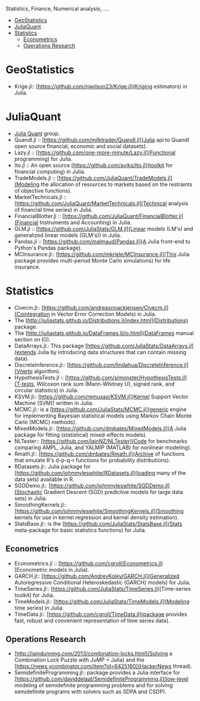 Statistics, Finance, Numerical analysis, ....

* [GeoStatistics](#geostatistics)
* [JuliaQuant](#julia-quant)
* [Statistics](#statistics)
    * [Econometrics](#econometrics) 
    * [Operations Research](#Operations-Research)


# GeoStatistics 
* Krige.jl:: [https://github.com/njwilson23/Krige.jl](Kriging estimators) in Julia.

# JuliaQuant
* [Julia Quant](https://github.com/JuliaQuant) group.
* Quandl.jl :: [https://github.com/milktrader/Quandl.jl](Julia api to Quandl open source financial, economic and social datasets).
* Lazy.jl :: [https://github.com/one-more-minute/Lazy.jl](Functional programming) for Julia.
* Ito.jl :: An open source [https://github.com/aviks/Ito.jl](toolkit for financial computing) in Julia.
* TradeModels.jl :: [https://github.com/JuliaQuant/TradeModels.jl](Modeling the allocation of resources to markets based on the restraints of objective functions).
* MarketTechnicals.jl :: [https://github.com/JuliaQuant/MarketTechnicals.jl](Technical analysis of financial time series) in Julia.
* FinancialBlotter.jl :: [https://github.com/JuliaQuant/FinancialBlotter.jl](Financial Instruments and Accounting) in Julia.
* GLM.jl :: [https://github.com/JuliaStats/GLM.jl](Linear models (LM's) and generalized linear models (GLM's)) in Julia.
* Pandas.jl :: [https://github.com/malmaud/Pandas.jl](A Julia front-end to Python's Pandas package).
* MCInsurance.jl:: [https://github.com/mkriele/MCInsurance.jl](This Julia package provides multi-period Monte Carlo simulations) for life insurance.

# Statistics
* Civecm.jl:: [https://github.com/andreasnoackjensen/Civecm.jl](Cointegration in Vector Error Correction Models) in Julia.
* The [http://juliastats.github.io/Distributions.jl/index.html](Distributions) package.
* The [http://juliastats.github.io/DataFrames.jl/io.html](DataFrames manual section on IO).
* DataArrays.jl:: This package [https://github.com/JuliaStats/DataArrays.jl](extends Julia by introducing data structures that can contain missing data).
* DiscreteInference.jl:: [https://github.com/lindahua/DiscreteInference.jl](Viterbi algorithm).
* HypothesisTests.jl :: [https://github.com/simonster/HypothesisTests.jl](T-tests, Wilcoxon rank sum (Mann-Whitney U), signed rank, and circular statistics) in Julia.
* KSVM.jl:: [https://github.com/remusao/KSVM.jl](Kernel Support Vector Machine (SVM)) written in Julia.
* MCMC.jl:: is a [https://github.com/JuliaStats/MCMC.jl](generic engine for implementing Bayesian statistical models using Markov Chain Monte Carlo (MCMC) methods). 
* MixedModels.jl:: [https://github.com/dmbates/MixedModels.jl](A Julia package for fitting (statistical) mixed-effects models).
* NLTester:: [https://github.com/IainNZ/NLTester](Code for benchmarks comparing AMPL, Julia, and YALMIP (MATLAB) for nonlinear modeling).
* Rmath.jl:: [https://github.com/dmbates/Rmath.jl](Archive of functions that emulate R's d-p-q-r functions for probability distributions).
* RDatasets.jl:: Julia package for [https://github.com/johnmyleswhite/RDatasets.jl](loading many of the data sets) available in R.
* SGDDemo.jl:: [https://github.com/johnmyleswhite/SGDDemo.jl](Stochastic Gradient Descent (SGD) predictive models for large data sets) in Julia.
* SmoothingKernels.jl:: [https://github.com/johnmyleswhite/SmoothingKernels.jl](Smoothing kernels for use in kernel regression and kernel density estimation).
* StatsBase.jl:: is the [https://github.com/JuliaStats/StatsBase.jl](Stats meta-package for basic statistics functions) for Julia.


## Econometrics 
* Econometrics.jl :: [https://github.com/cgroll/Econometrics.jl)[Econometric models in Julia).
* GARCH.jl:: [https://github.com/AndreyKolev/GARCH.jl](Generalized Autoregressive Conditional Heteroskedastic (GARCH) models) for Julia.
* TimeSeries.jl:: [https://github.com/JuliaStats/TimeSeries.jl)[Time-series toolkit) for Julia.
* TimeModels.jl:: [https://github.com/JuliaStats/TimeModels.jl](Modeling time series) in Julia.
* TimeData.jl:: [https://github.com/cgroll/TimeData.jl](package provides fast, robust and convenient representation of time series data).


## Operations Research 
* [http://iaindunning.com/2013/combination-locks.html](Solving a Combination Lock Puzzle with JuMP + Julia) and the [https://news.ycombinator.com/item?id=6425160](HackerNews thread).
* SemidefiniteProgramming.jl:: package provides a Julia interface for [https://github.com/daviddelaat/SemidefiniteProgramming.jl](low-level modeling of semidefinite programming problems and for solving semidefinite programs with solvers such as SDPA and CSDP).

